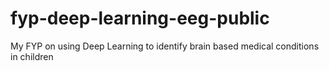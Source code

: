# fyp-deep-learning-eeg-public
My FYP on using Deep Learning to identify brain based medical conditions in children
